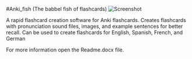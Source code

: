 #Anki_fish (The babbel fish of flashcards)
![Screenshot](Logo.ico)

A rapid flashcard creation software for Anki flashcards. Creates flashcards with pronunciation sound files, images, and example sentences for better recall.
Can be used to create flashcards for English, Spanish, French, and German



For more information open the Readme.docx file.
